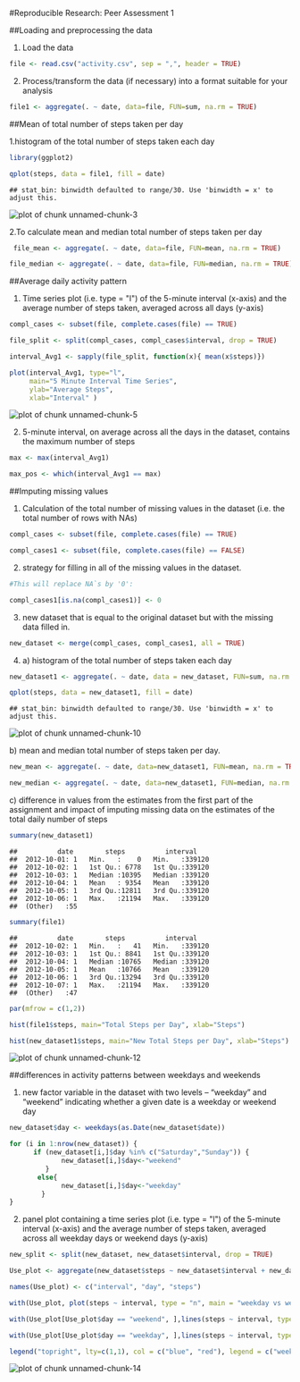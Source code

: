 
#Reproducible Research: Peer Assessment 1

##Loading and preprocessing the data

1. Load the data


```r
file <- read.csv("activity.csv", sep = ",", header = TRUE)
```

2. Process/transform the data (if necessary) into a format suitable for your analysis


```r
file1 <- aggregate(. ~ date, data=file, FUN=sum, na.rm = TRUE)
```

##Mean of total number of steps taken per day

1.histogram of the total number of steps taken each day


```r
library(ggplot2)

qplot(steps, data = file1, fill = date)
```

```
## stat_bin: binwidth defaulted to range/30. Use 'binwidth = x' to adjust this.
```

![plot of chunk unnamed-chunk-3](figure/unnamed-chunk-3-1.png) 

2.To calculate mean and median  total number of steps taken per day


```r
 file_mean <- aggregate(. ~ date, data=file, FUN=mean, na.rm = TRUE)

file_median <- aggregate(. ~ date, data=file, FUN=median, na.rm = TRUE)
```

##Average daily activity pattern

1.  Time series plot (i.e. type = "l") of the 5-minute interval (x-axis) and the average number of steps taken, averaged across all days (y-axis)


```r
compl_cases <- subset(file, complete.cases(file) == TRUE)

file_split <- split(compl_cases, compl_cases$interval, drop = TRUE)

interval_Avg1 <- sapply(file_split, function(x){ mean(x$steps)})

plot(interval_Avg1, type="l",  
     main="5 Minute Interval Time Series", 
     ylab="Average Steps", 
     xlab="Interval" )
```

![plot of chunk unnamed-chunk-5](figure/unnamed-chunk-5-1.png) 

2. 5-minute interval, on average across all the days in the dataset, contains the maximum number of steps


```r
max <- max(interval_Avg1)

max_pos <- which(interval_Avg1 == max)
```

##Imputing missing values

1. Calculation of the total number of missing values in the dataset (i.e. the total number of rows with NAs)


```r
compl_cases <- subset(file, complete.cases(file) == TRUE)

compl_cases1 <- subset(file, complete.cases(file) == FALSE)
```

2. strategy for filling in all of the missing values in the dataset.


```r
#This will replace NA`s by '0':

compl_cases1[is.na(compl_cases1)] <- 0
```

3.  new dataset that is equal to the original dataset but with the missing data filled in.


```r
new_dataset <- merge(compl_cases, compl_cases1, all = TRUE)
```

4. a)  histogram of the total number of steps taken each day


```r
new_dataset1 <- aggregate(. ~ date, data = new_dataset, FUN=sum, na.rm = TRUE)

qplot(steps, data = new_dataset1, fill = date)
```

```
## stat_bin: binwidth defaulted to range/30. Use 'binwidth = x' to adjust this.
```

![plot of chunk unnamed-chunk-10](figure/unnamed-chunk-10-1.png) 

b) mean and median total number of steps taken per day.


```r
new_mean <- aggregate(. ~ date, data=new_dataset1, FUN=mean, na.rm = TRUE)

new_median <- aggregate(. ~ date, data=new_dataset1, FUN=median, na.rm = TRUE)
```

c) difference in values from the estimates from the first part of the assignment and impact of imputing missing data on the estimates of the total daily number of steps


```r
summary(new_dataset1)
```

```
##          date        steps          interval     
##  2012-10-01: 1   Min.   :    0   Min.   :339120  
##  2012-10-02: 1   1st Qu.: 6778   1st Qu.:339120  
##  2012-10-03: 1   Median :10395   Median :339120  
##  2012-10-04: 1   Mean   : 9354   Mean   :339120  
##  2012-10-05: 1   3rd Qu.:12811   3rd Qu.:339120  
##  2012-10-06: 1   Max.   :21194   Max.   :339120  
##  (Other)   :55
```

```r
summary(file1)
```

```
##          date        steps          interval     
##  2012-10-02: 1   Min.   :   41   Min.   :339120  
##  2012-10-03: 1   1st Qu.: 8841   1st Qu.:339120  
##  2012-10-04: 1   Median :10765   Median :339120  
##  2012-10-05: 1   Mean   :10766   Mean   :339120  
##  2012-10-06: 1   3rd Qu.:13294   3rd Qu.:339120  
##  2012-10-07: 1   Max.   :21194   Max.   :339120  
##  (Other)   :47
```

```r
par(mfrow = c(1,2))

hist(file1$steps, main="Total Steps per Day", xlab="Steps")

hist(new_dataset1$steps, main="New Total Steps per Day", xlab="Steps")
```

![plot of chunk unnamed-chunk-12](figure/unnamed-chunk-12-1.png) 

##differences in activity patterns between weekdays and weekends

1. new factor variable in the dataset with two levels – “weekday” and “weekend” indicating whether a given date is a weekday or weekend day


```r
new_dataset$day <- weekdays(as.Date(new_dataset$date))

for (i in 1:nrow(new_dataset)) {                                     
      if (new_dataset[i,]$day %in% c("Saturday","Sunday")) {             
             new_dataset[i,]$day<-"weekend"                                 
         }
       else{
             new_dataset[i,]$day<-"weekday"                                 
        }
}
```

2.  panel plot containing a time series plot (i.e. type = "l") of the 5-minute interval (x-axis) and the average number of steps taken, averaged across all weekday days or weekend days (y-axis)


```r
new_split <- split(new_dataset, new_dataset$interval, drop = TRUE)

Use_plot <- aggregate(new_dataset$steps ~ new_dataset$interval + new_dataset$day, new_dataset, mean)

names(Use_plot) <- c("interval", "day", "steps")

with(Use_plot, plot(steps ~ interval, type = "n", main = "weekday vs weekend"))

with(Use_plot[Use_plot$day == "weekend", ],lines(steps ~ interval, type = "l", col = "blue") )

with(Use_plot[Use_plot$day == "weekday", ],lines(steps ~ interval, type = "l", col = "red") )

legend("topright", lty=c(1,1), col = c("blue", "red"), legend = c("weekend", "weekday"), seg.len=2)
```

![plot of chunk unnamed-chunk-14](figure/unnamed-chunk-14-1.png) 



